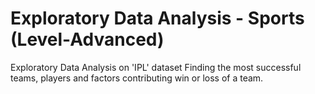 # Exploratory Data Analysis - Sports (Level-Advanced)
 
 Exploratory Data Analysis on 'IPL' dataset
 Finding the most successful teams, players and factors contributing win or loss of a team.
 